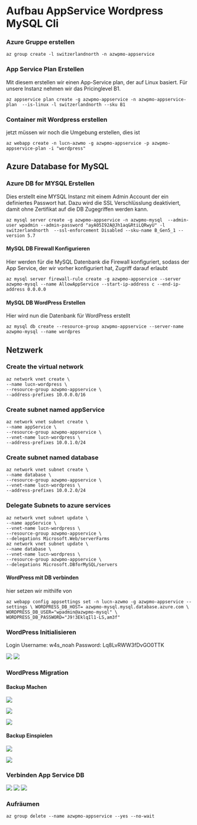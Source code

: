 # Aufbau AppService Wordpress MySQL Cli





### Azure Gruppe erstellen

```
az group create -l switzerlandnorth -n azwpmo-appservice
```

### App Service Plan Erstellen
Mit diesem erstellen wir einen App-Service plan, der auf Linux basiert. Für unsere Instanz nehmen wir das Pricinglevel B1. 
```
az appservice plan create -g azwpmo-appservice -n azwpmo-appservice-plan  --is-linux -l switzerlandnorth --sku B1
```

### Container mit Wordpress erstellen
jetzt müssen wir noch die Umgebung erstellen, dies ist 
```
az webapp create -n lucn-azwmo -g azwpmo-appservice -p azwpmo-appservice-plan -i "wordpress"
```

## Azure Database for MySQL


### Azure DB for MYSQL Erstellen

Dies erstellt eine MYSQL Instanz mit einem Admin Account der ein definiertes Passwort hat. Dazu wird die SSL Verschlüsslung deaktiviert, damit ohne Zertifikat auf die DB Zugegriffen werden kann.
```
az mysql server create -g azwpmo-appservice -n azwpmo-mysql  --admin-user wpadmin --admin-password "ayA05I92A@Jh1aq&RtiLQRwyU" -l switzerlandnorth  --ssl-enforcement Disabled --sku-name B_Gen5_1 --version 5.7
```

#### MySQL DB Firewall Konfigurieren

Hier werden für die MySQL Datenbank die Firewall konfiguriert, sodass der App Service, der wir vorher konfiguriert hat, Zugriff darauf erlaubt
```
az mysql server firewall-rule create -g azwpmo-appservice --server azwpmo-mysql --name AllowAppService --start-ip-address c --end-ip-address 0.0.0.0
```

#### MySQL DB WordPress Erstellen

Hier wird nun die Datenbank für WordPress erstellt
```
az mysql db create --resource-group azwpmo-appservice --server-name azwpmo-mysql --name wordpres
```

## Netzwerk


### Create the virtual network

```
az network vnet create \   
--name lucn-wordpress \   
--resource-group azwpmo-appservice \   
--address-prefixes 10.0.0.0/16
```

### Create subnet named appService


```
az network vnet subnet create \   
--name appService \   
--resource-group azwpmo-appservice \ 
--vnet-name lucn-wordpress \   
--address-prefixes 10.0.1.0/24 
```

### Create subnet named database

```
az network vnet subnet create \
--name database \
--resource-group azwpmo-appservice \
--vnet-name lucn-wordpress \
--address-prefixes 10.0.2.0/24 
```

### Delegate Subnets to azure services 

```
az network vnet subnet update \
--name appService \
--vnet-name lucn-wordpress \
--resource-group azwpmo-appservice \
--delegations Microsoft.Web/serverFarms 
az network vnet subnet update \
--name database \ 
--vnet-name lucn-wordpress \
--resource-group azwpmo-appservice \
--delegations Microsoft.DBforMySQL/servers
```
#### WordPress mit DB verbinden
hier setzen wir mithilfe von 

```
az webapp config appsettings set -n lucn-azwmo -g azwpmo-appservice --settings \ WORDPRESS_DB_HOST= azwpmo-mysql.mysql.database.azure.com \
WORDPRESS_DB_USER="wpadmin@azwpmo-mysql" \ 
WORDPRESS_DB_PASSWORD="J9!3EklqIl1-LS,am3f"
```


### WordPress Initialisieren

Login 
Username: w4s_noah
Password: Lq8LvRWW3fDvGO0TTK

![](attachments/Pasted%20image%2020230711110458.png)
![](attachments/Pasted%20image%2020230711111246.png)

### WordPress Migration
#### Backup Machen
![](attachments/Pasted%20image%2020230711121207.png)

![](attachments/Pasted%20image%2020230711121104.png)


![](attachments/Pasted%20image%2020230711121253.png)



#### Backup Einspielen

![](attachments/Pasted%20image%2020230711121342.png)

![](attachments/Pasted%20image%2020230711121402.png)















### Verbinden App Service DB
![](attachments/Pasted%20image%2020230705215022.png)
![](attachments/Pasted%20image%2020230705215038.png)
![](attachments/Pasted%20image%2020230711104806.png)
### Aufräumen

```
az group delete --name azwpmo-appservice --yes --no-wait
```


